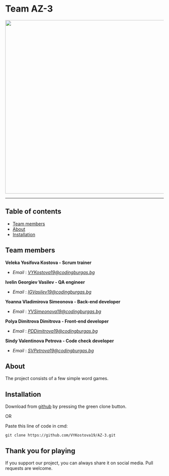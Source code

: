 # Team AZ-3

<img src="https://cdn.discordapp.com/attachments/776066171785969684/810824663256399892/logo_banner.gif" width="550px">

---

## Table of contents

+ [Team members](#teammembers)
+ [About](#about)
+ [Installation](#installation)

## Team members <a name = "teammembers"></a>
**Veleka Yosifova Kostova - Scrum trainer**
- *Email* : [*VYKostova19@codingburgas.bg*](mailto:VYKostova19@codingburgas.bg)

**Ivelin Georgiev Vasilev - QA engineer**
- *Email* : [*IGVasilev19@codingburgas.bg*](mailto:IGValsilev19@codingburgas.bg)

**Yoanna Vladimirova Simeonova - Back-end developer**
- *Email* : [*YVSimeonova19@codingburgas.bg*](mailto:YVSimeonova19@codingburgas.bg)

**Polya Dimitrova Dimitrova - Front-end developer**
- *Email* : [*PDDimitrova19@codingburgas.bg*](mailto:PDDimitrova19@codingburgas.bg)

**Sindy Valentinova Petrova - Code check developer**
- *Email* : [*SVPetrova19@codingburgas.bg*](mailto:SVPetrova19@codingburgas.bg)

## About <a name = "about"></a>
The project consists of a few simple word games.

## Installation <a name = "installation"></a>

Download from [github](https://github.com/VYKostova19/AZ-3.git) by pressing the green clone button. 

OR

Paste this line of code in cmd:
````
git clone https://github.com/VYKostova19/AZ-3.git
````

## Thank you for playing
If you support our project, you can always share it on social media. Pull requests are welcome.
